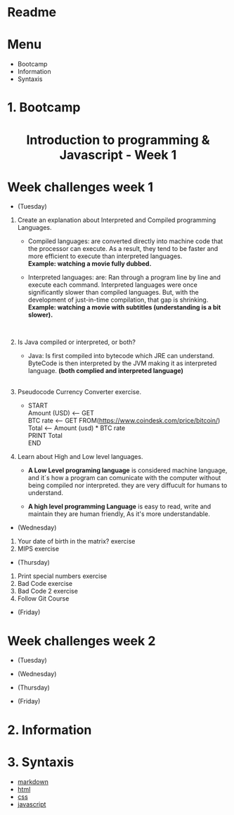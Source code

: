 # Readme

# Menu
- Bootcamp
- Information
- Syntaxis

# 1. Bootcamp
<h1 align="center">Introduction to programming & Javascript - Week 1</h1>

# Week challenges week 1 
- (Tuesday)
1. Create an explanation about Interpreted and Compiled programming Languages. 
    - Compiled languages: are converted directly into machine code that the processor can execute. As a result, they tend to be faster and more efficient to execute than interpreted languages. <br>
    <strong>Example: watching a movie fully dubbed.</strong><br>
    
    - Interpreted languages: are: Ran through a program line by line and execute each command. Interpreted languages were once significantly slower than compiled languages. But, with the development of just-in-time compilation, that gap is shrinking.<br>
    <strong>Example: watching a movie with subtitles (understanding is a bit slower).</strong><br>
    <br> 

2. Is Java compiled or interpreted, or both?
    - Java: Is first compiled into bytecode which JRE can understand. ByteCode is then interpreted by the JVM making it as interpreted language.
    <strong>(both complied and interpreted language)</strong><br>
    <br>
3. Pseudocode Currency Converter exercise.
    - START <br> 
    Amount (USD) <-- GET <br> 
    BTC rate <--  GET FROM(https://www.coindesk.com/price/bitcoin/)<br> 
    Total <-- Amount (usd) * BTC rate <br> 
    PRINT  Total <br> 
    END
4. Learn about High and Low level languages.
    - <strong>A Low Level programing language</strong> is considered machine language, and it´s how a program can comunicate with the computer without being compiled nor interpreted. they are very diffucult for humans to understand.

    - <strong>A high level programming Language</strong> is easy to read, write and maintain they are human friendly, As it's more understandable. 


- (Wednesday)
1. Your date of birth in the matrix? exercise
2. MIPS exercise

- (Thursday)
1. Print special numbers exercise
2. Bad Code exercise
3. Bad Code 2 exercise
4. Follow Git Course

- (Friday)


# Week challenges week 2
- (Tuesday)

- (Wednesday)
- (Thursday)
- (Friday)


# 2. Information
# 3. Syntaxis
- [markdown](markdown/README.md)
- [html](html/README.md)
- [css](css/README.md)
- [javascript](javascript/README.md)





